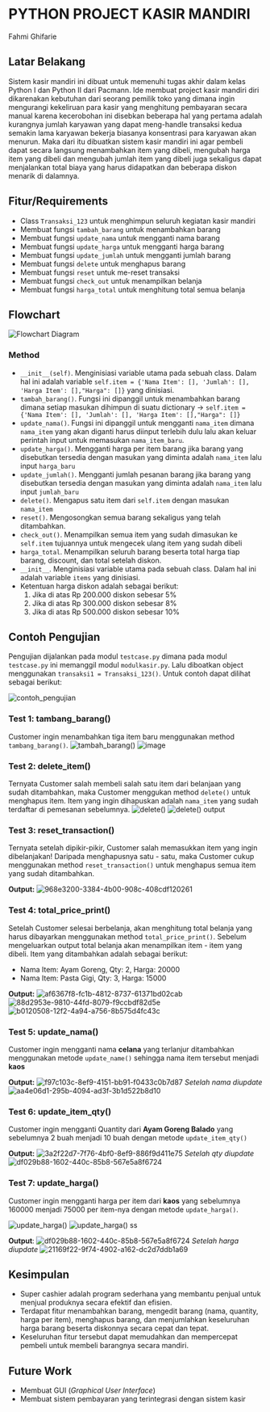 # PYTHON PROJECT KASIR MANDIRI
Fahmi Ghifarie

## Latar Belakang
Sistem kasir mandiri ini dibuat untuk memenuhi tugas akhir dalam kelas Python I dan Python II dari Pacmann. 
Ide membuat project kasir mandiri diri dikarenakan kebutuhan dari seorang pemilik toko yang dimana ingin mengurangi kekeliruan para kasir yang menghitung pembayaran secara manual karena kecerobohan ini disebkan beberapa hal yang pertama adalah kurangnya jumlah karyawan yang dapat meng-handle transaksi kedua semakin lama karyawan bekerja biasanya konsentrasi para karyawan akan menurun. Maka dari itu dibuatkan sistem kasir mandiri ini agar pembeli dapat secara langsung menambahkan item yang dibeli, mengubah harga item yang dibeli dan mengubah jumlah item yang dibeli juga sekaligus dapat menjalankan total biaya yang harus didapatkan dan beberapa diskon menarik di dalamnya.

## Fitur/Requirements
- Class `Transaksi_123` untuk menghimpun seluruh kegiatan kasir mandiri
- Membuat fungsi `tambah_barang` untuk menambahkan barang
- Membuat fungsi `update_nama` untuk mengganti nama barang
- Membuat fungsi `update_harga` untuk mengganti harga barang
- Membuat fungsi `update_jumlah` untuk mengganti jumlah barang
- Membuat fungsi `delete` untuk menghapus barang
- Membuat fungsi `reset` untuk me-reset transaksi
- Membuat fungsi `check_out` untuk menampilkan belanja
- Membuat fungsi `harga_total` untuk menghitung total semua belanja

## Flowchart
![Flowchart Diagram](https://github.com/fahmighifarie/Self-Cashier-Pacmann/assets/68582818/958e1d18-0224-4ec4-b36a-748d5260b563)

### Method
- `__init__(self)`. Menginisiasi variable utama pada sebuah class. Dalam hal ini adalah variable `self.item = {'Nama Item': [], 'Jumlah': [], 'Harga Item': [],"Harga": []}` yang dinisiasi.
- `tambah_barang()`. Fungsi ini dipanggil untuk menambahkan barang dimana setiap masukan dihimpun di suatu dictionary -> `self.item = {'Nama Item': [], 'Jumlah': [], 'Harga Item': [],"Harga": []}`
- `update_nama()`. Fungsi ini dipanggil untuk mengganti `nama_item` dimana `nama_item` yang akan diganti harus diinput terlebih dulu lalu akan keluar perintah input untuk memasukan `nama_item_baru`.
- `update_harga()`. Mengganti harga per item barang jika barang yang disebutkan tersedia dengan masukan yang diminta adalah `nama_item` lalu input `harga_baru`
- `update_jumlah()`. Mengganti jumlah pesanan barang jika barang yang disebutkan tersedia dengan masukan yang diminta adalah `nama_item` lalu input `jumlah_baru`
- `delete()`. Mengapus satu item dari `self.item` dengan masukan `nama_item`
- `reset()`. Mengosongkan semua barang sekaligus yang telah ditambahkan.
- `check_out()`. Menampilkan semua item yang sudah dimasukan ke `self.item` tujuannya untuk mengecek ulang item yang sudah dibeli 
- `harga_total`. Menampilkan seluruh barang beserta total harga tiap barang, discount, dan total setelah diskon.
- `__init__`. Menginisiasi variable utama pada sebuah class. Dalam hal ini adalah variable `items` yang dinisiasi.
- Ketentuan harga diskon adalah sebagai berikut:
	1. Jika di atas Rp 200.000 diskon sebesar 5%
	2. Jika di atas Rp 300.000 diskon sebesar 8%
	3. Jika di atas Rp 500.000 diskon sebesar 10%

## Contoh Pengujian
Pengujian dijalankan pada modul `testcase.py` dimana pada modul `testcase.py` ini memanggil modul `modulkasir.py`. Lalu diboatkan object menggunakan `transaksi1 = Transaksi_123()`. Untuk contoh dapat dilihat sebagai berikut: 

![contoh_pengujian](https://github.com/fahmighifarie/Self-Cashier-Pacmann/assets/68582818/99090a14-4cda-4fa4-8648-bfe1635e1b09)

### Test 1: tambang_barang()
Customer ingin menambahkan tiga item baru menggunakan method `tambang_barang()`. 
![tambah_barang()](https://github.com/fahmighifarie/Self-Cashier-Pacmann/assets/68582818/962a881a-e05f-4f2b-9cfc-9b50b08fa9e5)
![image](https://github.com/fahmighifarie/Self-Cashier-Pacmann/assets/68582818/318dd601-a76d-49f9-92dc-0580ab5f6a1a)

### Test 2: delete_item()
Ternyata Customer salah membeli salah satu item dari belanjaan yang sudah ditambahkan, maka Customer menggukan method `delete()` untuk menghapus item. Item yang ingin dihapuskan adalah `nama_item` yang sudah terdaftar di pemesanan sebelumnya.
![delete()](https://github.com/fahmighifarie/Self-Cashier-Pacmann/assets/68582818/6793c7a4-b7a9-479f-8f8c-03b1980fd8ad)
![delete() output](https://github.com/fahmighifarie/Self-Cashier-Pacmann/assets/68582818/f527accd-7a7b-4137-bbdf-7a924e065e8a)

### Test 3: reset_transaction()
Ternyata setelah dipikir-pikir, Customer salah memasukkan item yang ingin dibelanjakan! Daripada menghapusnya satu - satu, maka Customer cukup menggunakan method `reset_transaction()` untuk menghapus semua item yang sudah ditambahkan.

**Output:**
![968e3200-3384-4b00-908c-408cdf120261](https://user-images.githubusercontent.com/24706517/210151004-7595102c-2295-4c95-aa2b-d371ee05f86b.png)


### Test 4: total_price_print()
Setelah Customer selesai berbelanja, akan menghitung total belanja yang harus dibayarkan menggunakan method `total_price_print()`. Sebelum mengeluarkan output total belanja akan menampilkan item - item yang dibeli. Item yang ditambahkan adalah sebagai berikut:
- Nama Item: Ayam Goreng, Qty: 2, Harga: 20000
- Nama Item: Pasta Gigi, Qty: 3, Harga: 15000

**Output:**
![af6367f8-fc1b-4812-8737-61371bd02cab](https://user-images.githubusercontent.com/24706517/210151020-c3fa620b-f6ad-4daa-8585-ca674e7bf5ab.png)
![88d2953e-9810-44fd-8079-f9ccbdf82d5e](https://user-images.githubusercontent.com/24706517/210151025-119c5f17-9b46-4753-9791-073efe76f673.png)
![b0120508-12f2-4a94-a756-8b575d4fc43c](https://user-images.githubusercontent.com/24706517/210151035-85c815ce-e420-4000-8891-e1407219fa50.png)

### Test 5: update_nama()
Customer ingin mengganti nama **celana** yang terlanjur ditambahkan menggunakan metode `update_name()` sehingga nama item tersebut menjadi **kaos**

**Output:**
![f97c103c-8ef9-4151-bb91-f0433c0b7d87](https://user-images.githubusercontent.com/24706517/210151089-3ff9bcd4-6b70-4eeb-a132-8516163b8d73.png)
_Setelah nama diupdate_
![aa4e06d1-295b-4094-ad3f-3b1d522b8d10](https://user-images.githubusercontent.com/24706517/210151096-a6526741-3654-48ed-8f8b-03592630462a.png)


### Test 6: update_item_qty()
Customer ingin mengganti Quantity dari **Ayam Goreng Balado** yang sebelumnya 2 buah menjadi 10 buah dengan metode `update_item_qty()`

**Output:**
![3a2f22d7-7f76-4bf0-8ef9-886f9d411e75](https://user-images.githubusercontent.com/24706517/210151107-ad15c629-ee50-4117-81b1-71a114647466.png)
_Setelah qty diupdate_
![df029b88-1602-440c-85b8-567e5a8f6724](https://user-images.githubusercontent.com/24706517/210151112-0cdbbe87-1dad-491e-8add-1dc2558a3ee7.png)

### Test 7: update_harga()
Customer ingin mengganti harga per item dari **kaos** yang sebelumnya 160000 menjadi 75000 per item-nya dengan metode `update_harga()`.

![update_harga()](https://github.com/fahmighifarie/Self-Cashier-Pacmann/assets/68582818/a6371a5d-bc33-4735-9b68-8083fce5bca5)
![update_harga() ss](https://github.com/fahmighifarie/Self-Cashier-Pacmann/assets/68582818/60c3c120-7c94-496e-9d80-4381c25398e8)



**Output**:
![df029b88-1602-440c-85b8-567e5a8f6724](https://user-images.githubusercontent.com/24706517/210151119-8ff07d98-9a3e-4898-8c3d-340e39dc7226.png)
_Setelah harga diupdate_
![21169f22-9f74-4902-a162-dc2d7ddb1a69](https://user-images.githubusercontent.com/24706517/210151124-e7e08787-210d-4372-a462-c21b977b6e17.png)


## Kesimpulan
- Super cashier adalah program sederhana yang membantu penjual untuk menjual produknya secara efektif dan efisien.
- Terdapat fitur menambahkan barang, mengedit barang (nama, quantity, harga per item), menghapus barang, dan menjumlahkan keseluruhan harga barang beserta diskonnya secara cepat dan tepat.
- Keseluruhan fitur tersebut dapat memudahkan dan mempercepat pembeli untuk membeli barangnya secara mandiri.

## Future Work
- Membuat GUI (_Graphical User Interface_)
- Membuat sistem pembayaran yang terintegrasi dengan sistem kasir
